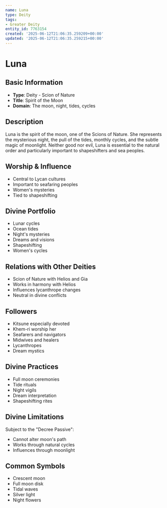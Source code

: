 ```yaml
---
name: Luna
type: Deity
tags:
- Greater Deity
entity_id: 7763154
created: '2025-06-12T21:06:35.259209+00:00'
updated: '2025-06-12T21:06:35.259215+00:00'
---
```


# Luna

## Basic Information
- **Type**: Deity - Scion of Nature
- **Title**: Spirit of the Moon
- **Domain**: The moon, night, tides, cycles

## Description
Luna is the spirit of the moon, one of the Scions of Nature. She represents the mysterious night, the pull of the tides, monthly cycles, and the subtle magic of moonlight. Neither good nor evil, Luna is essential to the natural order and particularly important to shapeshifters and sea peoples.

## Worship & Influence
- Central to Lycan cultures
- Important to seafaring peoples
- Women's mysteries
- Tied to shapeshifting

## Divine Portfolio
- Lunar cycles
- Ocean tides
- Night's mysteries
- Dreams and visions
- Shapeshifting
- Women's cycles

## Relations with Other Deities
- Scion of Nature with Helios and Gia
- Works in harmony with Helios
- Influences lycanthrope changes
- Neutral in divine conflicts

## Followers
- Kitsune especially devoted
- Khem-ri worship her
- Seafarers and navigators
- Midwives and healers
- Lycanthropes
- Dream mystics

## Divine Practices
- Full moon ceremonies
- Tide rituals
- Night vigils
- Dream interpretation
- Shapeshifting rites

## Divine Limitations
Subject to the "Decree Passive":
- Cannot alter moon's path
- Works through natural cycles
- Influences through moonlight

## Common Symbols
- Crescent moon
- Full moon disk
- Tidal waves
- Silver light
- Night flowers
